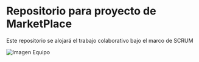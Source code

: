 # Repositorio para proyecto de MarketPlace

Este repositorio se alojará el trabajo colaborativo bajo el marco de SCRUM 


![Imagen Equipo](https://ibb.co/zbV61Hf)

